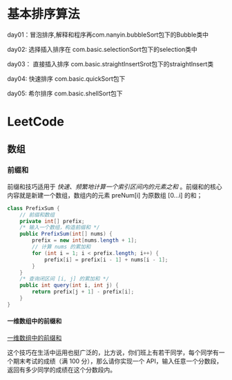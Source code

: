 # 基本排序算法

day01：冒泡排序,解释和程序再com.nanyin.bubbleSort包下的Bubble类中

day02: 选择插入排序在 com.basic.selectionSort包下的selection类中

day03： 直接插入排序 com.basic.straightInsertSrot包下的straightInsert类

day04: 快速排序 com.basic.quickSort包下

day05: 希尔排序 com.basic.shellSort包下

# LeetCode

## 数组

### 前缀和

前缀和技巧适用于 *快速、频繁地计算⼀个索引区间内的元素之和* 。前缀和的核心内容就是新建一个数组，数组内的元素 preNum[i] 为原数组 [0...i] 的和；

```java
class PrefixSum {
    // 前缀和数组
    private int[] prefix;
    /* 输入一个数组，构造前缀和 */
    public PrefixSum(int[] nums) {
        prefix = new int[nums.length + 1];
        // 计算 nums 的累加和
        for (int i = 1; i < prefix.length; i++) {
            prefix[i] = prefix[i - 1] + nums[i - 1];
        }
    }
    /* 查询闭区间 [i, j] 的累加和 */
    public int query(int i, int j) {
        return prefix[j + 1] - prefix[i];
    }
}
```

#### 一维数组中的前缀和

[一维数组中的前缀和](src/main/java/com/leetcode/v2/No303_Range_Sum_Query_Immutable/NumArray.java)

这个技巧在生活中运用也挺广泛的，比方说，你们班上有若干同学，每个同学有⼀个期末考试的成绩（满 100 分），那么请你实现⼀个 API，输⼊任意⼀个分数段，返回有多少同学的成绩在这个分数段内。


